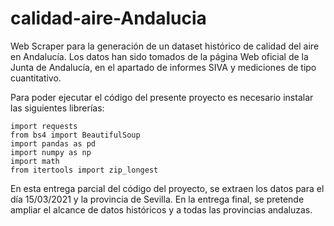 # calidad-aire-Andalucia

Web Scraper para la generación de un dataset histórico de calidad del aire en Andalucía. Los datos han sido tomados de la página Web oficial de la Junta de Andalucía, en el apartado de informes SIVA y mediciones de tipo cuantitativo.

Para poder ejecutar el código del presente proyecto es necesario instalar las siguientes librerías:

```
import requests
from bs4 import BeautifulSoup
import pandas as pd
import numpy as np
import math
from itertools import zip_longest
```

En esta entrega parcial del código del proyecto, se extraen los datos para el día 15/03/2021 y la provincia de Sevilla. En la entrega final, se pretende ampliar el alcance de datos históricos y a todas las provincias andaluzas.
